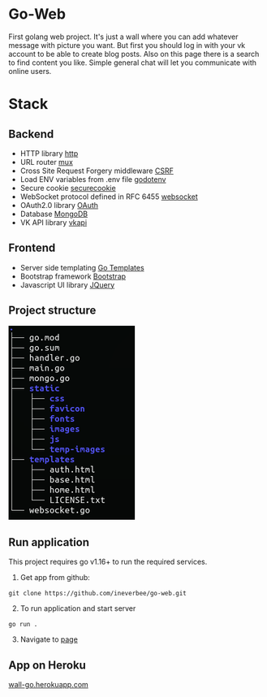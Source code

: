 # Go-Web

First golang web project. It's just a wall where you can add whatever message with picture you want. But first you should log in with your vk account to be able to create blog posts. Also on this page there is a search to find content you like. Simple general chat will let you communicate with online users.

# Stack

## Backend

- HTTP library [http](https://pkg.go.dev/net/http)
- URL router [mux](https://github.com/gorilla/mux)
- Cross Site Request Forgery middleware [CSRF](https://github.com/gorilla/csrf)
- Load ENV variables from .env file [godotenv](https://github.com/joho/godotenv)
- Secure cookie [securecookie](https://github.com/gorilla/securecookie)
- WebSocket protocol defined in RFC 6455 [websocket](https://github.com/gorilla/websocket)
- OAuth2.0 library [OAuth](https://golang.org/x/oauth2)
- Database [MongoDB](https://www.mongodb.com/)
- VK API library [vkapi](https://github.com/go-vk-api/vk)

## Frontend

- Server side templating [Go Templates](https://golang.org/pkg/text/template/)
- Bootstrap framework [Bootstrap](https://getbootstrap.com/)
- Javascript UI library [JQuery](https://jquery.com/)

## Project structure

![structure](structure.png)

## Run application

This project requires go v1.16+ to run the required services.

1. Get app from github:

```
git clone https://github.com/ineverbee/go-web.git
```

2. To run application and start server

```
go run .
```

3. Navigate to [page](http://localhost:8080/)

## App on Heroku

[wall-go.herokuapp.com](https://wall-go.herokuapp.com/)

